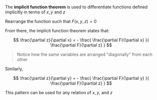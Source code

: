 The **implicit function theorem** is used to differentiate functions defined implicitly in terms of $x, y$ and $z$

Rearrange the function such that $F(x, y, z) = 0$

From there, the implicit function theorem states that:

$$
\frac{\partial z}{\partial x} = -
\frac{
\frac{\partial F}{\partial x}
}{
\frac{\partial F}{\partial z}
}
$$
> Notice how the same variables are arranged "diagonally" from each other

Similarly,

$$
\frac{\partial z}{\partial y} = -
\frac{
\frac{\partial F}{\partial y}
}{
\frac{\partial F}{\partial z}
}
$$

This pattern can be used for any relation of $x, y,$ and $z$

